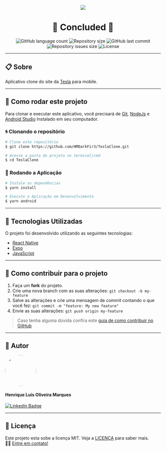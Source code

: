 <p align="center" >
  <img align="center" src="https://user-images.githubusercontent.com/65872394/111372660-b1f94400-8679-11eb-9f01-93ba79030eeb.png" />
</p>

<h1 align="center">
  🚀 Concluded 🚀
</h1>

<p align="center" >
  <img alt="GitHub language count" src="https://img.shields.io/github/languages/count/hmdarkfir3/TeslaClone" />
  
  <img alt="Repository size" src="https://img.shields.io/github/repo-size/hmdarkfir3/TeslaClone">
  
  <img alt="GitHub last commit" src="https://img.shields.io/github/last-commit/hmdarkfir3/TeslaClone">
  
  <img alt="Repository issues size" src="https://img.shields.io/github/issues/hmdarkfir3/TeslaClone">
  
  <img alt="License" src="https://img.shields.io/badge/license-MIT-blue.svg" />
</p>
  
---

## 📋 Sobre
Aplicativo clone do site da [Tesla](https://www.tesla.com) para mobile.

---

## 📂 Como rodar este projeto

Para clonar e executar este aplicativo, você precisará de [Git](https://git-scm.com), [NodeJs](https://nodejs.org/en/) e [Android Studio](https://developer.android.com/studio) Instalado em seu computador.

### 🌀 Clonando o repositório

```bash
# Clone este repositório
$ git clone https://github.com/HMDarkFir3/TeslaClone.git

# Acesse a pasta do projeto no terminal/cmd
$ cd TeslaClone
```

### 🎲 Rodando a Aplicação

```bash
# Instale as dependências
$ yarn install

# Execute a Aplicação em Desenvolvimento
$ yarn android
```

---

## 🚀 Tecnologias Utilizadas
 
O projeto foi desenvolvido utilizando as seguintes tecnologias:

- [React Native](https://reactnative.dev)
- [Expo](https://expo.io)
- [JavaScript](https://developer.mozilla.org/pt-BR/docs/Web/JavaScript)

---

## 💪 Como contribuir para o projeto

1. Faça um **fork** do projeto.
2. Crie uma nova branch com as suas alterações: `git checkout -b my-feature`
3. Salve as alterações e crie uma mensagem de commit contando o que você fez: `git commit -m "feature: My new feature"`
4. Envie as suas alterações: `git push origin my-feature`
> Caso tenha alguma dúvida confira este [guia de como contribuir no GitHub](https://github.com/firstcontributions/first-contributions)

---

## 🧑 Autor

<img style="border-radius: 50%;" src="https://github.com/HMDarkFir3.png" width="100px;" alt=""/>
 <h4>Henrique Luís Oliveira Marques</h4>

[![Linkedin Badge](https://img.shields.io/badge/-Henrique-blue?style=flat-square&logo=Linkedin&logoColor=white&link=https://www.linkedin.com/in/henrique-luís-oliveira-marques-3406361a7/)](https://www.linkedin.com/in/henrique-luís-oliveira-marques-3406361a7/) 

---

## 📝 Licença
Este projeto esta sobe a licença MIT. Veja a [LICENÇA](./LICENSE) para saber mais. 
<br>
👋🏽 [Entre em contato!](https://www.linkedin.com/in/henrique-luís-oliveira-marques-3406361a7/)

